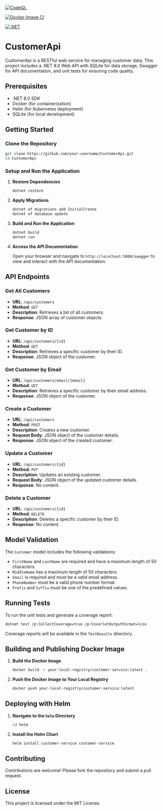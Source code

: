 
[![CodeQL](https://github.com/nambatipudi/CustomerApi/actions/workflows/codeql.yml/badge.svg)](https://github.com/nambatipudi/CustomerApi/actions/workflows/codeql.yml)

[![Docker Image CI](https://github.com/nambatipudi/CustomerApi/actions/workflows/docker-image.yml/badge.svg)](https://github.com/nambatipudi/CustomerApi/actions/workflows/docker-image.yml)

[![.NET](https://github.com/nambatipudi/CustomerApi/actions/workflows/dotnet.yml/badge.svg)](https://github.com/nambatipudi/CustomerApi/actions/workflows/dotnet.yml)
# CustomerApi

CustomerApi is a RESTful web service for managing customer data. This project includes a .NET 8.0 Web API with SQLite for data storage, Swagger for API documentation, and unit tests for ensuring code quality.

## Prerequisites

- .NET 8.0 SDK
- Docker (for containerization)
- Helm (for Kubernetes deployment)
- SQLite (for local development)

## Getting Started

### Clone the Repository

```bash
git clone https://github.com/your-username/CustomerApi.git
cd CustomerApi
```

### Setup and Run the Application

1. **Restore Dependencies**

   ```bash
   dotnet restore
   ```

2. **Apply Migrations**

   ```bash
   dotnet ef migrations add InitialCreate
   dotnet ef database update
   ```

3. **Build and Run the Application**

   ```bash
   dotnet build
   dotnet run
   ```

4. **Access the API Documentation**

   Open your browser and navigate to `http://localhost:5000/swagger` to view and interact with the API documentation.

## API Endpoints

### Get All Customers

- **URL**: `/api/customers`
- **Method**: `GET`
- **Description**: Retrieves a list of all customers.
- **Response**: JSON array of customer objects.

### Get Customer by ID

- **URL**: `/api/customers/{id}`
- **Method**: `GET`
- **Description**: Retrieves a specific customer by their ID.
- **Response**: JSON object of the customer.

### Get Customer by Email

- **URL**: `/api/customers/email/{email}`
- **Method**: `GET`
- **Description**: Retrieves a specific customer by their email address.
- **Response**: JSON object of the customer.

### Create a Customer

- **URL**: `/api/customers`
- **Method**: `POST`
- **Description**: Creates a new customer.
- **Request Body**: JSON object of the customer details.
- **Response**: JSON object of the created customer.

### Update a Customer

- **URL**: `/api/customers/{id}`
- **Method**: `PUT`
- **Description**: Updates an existing customer.
- **Request Body**: JSON object of the updated customer details.
- **Response**: No content.

### Delete a Customer

- **URL**: `/api/customers/{id}`
- **Method**: `DELETE`
- **Description**: Deletes a specific customer by their ID.
- **Response**: No content.

## Model Validation

The `Customer` model includes the following validations:

- `FirstName` and `LastName` are required and have a maximum length of 50 characters.
- `MiddleName` has a maximum length of 50 characters.
- `Email` is required and must be a valid email address.
- `PhoneNumber` must be a valid phone number format.
- `Prefix` and `Suffix` must be one of the predefined values.

## Running Tests

To run the unit tests and generate a coverage report:

```bash
dotnet test /p:CollectCoverage=true /p:CoverletOutputFormat=lcov
```

Coverage reports will be available in the `TestResults` directory.

## Building and Publishing Docker Image

1. **Build the Docker Image**

   ```bash
   docker build -t your-local-registry/customer-service:latest .
   ```

2. **Push the Docker Image to Your Local Registry**

   ```bash
   docker push your-local-registry/customer-service:latest
   ```

## Deploying with Helm

1. **Navigate to the `helm` Directory**

   ```bash
   cd helm
   ```

2. **Install the Helm Chart**

   ```bash
   helm install customer-service customer-service
   ```

## Contributing

Contributions are welcome! Please fork the repository and submit a pull request.

## License

This project is licensed under the MIT License.
